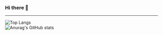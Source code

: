 ### Hi there 👋
---
![Top Langs](https://github-readme-stats.vercel.app/api/top-langs/?username=nastya-kl&layout=compact)</br>
![Anurag's GitHub stats](https://github-readme-stats.vercel.app/api?username=nastya-kl&hide=contribs,prs)
